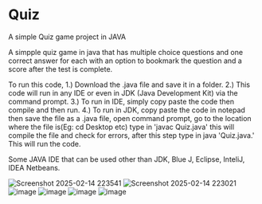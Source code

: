 # Quiz
A simple Quiz game project in JAVA

A simpple quiz game in java that has multiple choice questions and one correct answer for each with an option to bookmark the question and a score after the test is complete.

To run this code, 1.) Download the .java file and save it in a folder. 2.) This code will run in any IDE or even in JDK (Java Development Kit) via the command prompt. 3.) To run in IDE, simply copy paste the code then compile and then run. 4.) To run in JDK, copy paste the code in notepad then save the file as a .java file, open command prompt, go to the location where the file is(Eg: cd Desktop etc) type in 'javac Quiz.java' this will compile the file and check for errors, after this step type in java 'Quiz.java.' This will run the code.

Some JAVA IDE that can be used other than JDK, Blue J, Eclipse, InteliJ, IDEA Netbeans.

![Screenshot 2025-02-14 223541](https://github.com/user-attachments/assets/28460dc0-1495-4c14-a14c-949c99d3adf5)
![Screenshot 2025-02-14 223021](https://github.com/user-attachments/assets/acf5feb7-5a49-4401-8dea-43c97a49f903)
![image](https://github.com/user-attachments/assets/583af727-a0c7-4221-ae80-1a43618f34b7)
![image](https://github.com/user-attachments/assets/34ea45c8-bd95-41b8-9b64-976adf9a13ac)
![image](https://github.com/user-attachments/assets/f09bd717-259f-4c6b-8b44-deae94a567e9)
![image](https://github.com/user-attachments/assets/f8abf83c-dcb5-45ab-85d3-526735a16ee2)
